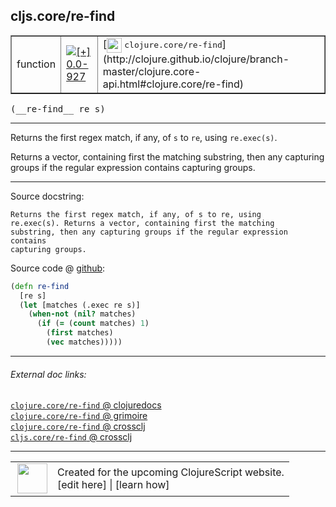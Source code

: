 ## cljs.core/re-find



 <table border="1">
<tr>
<td>function</td>
<td><a href="https://github.com/cljsinfo/cljs-api-docs/tree/0.0-927"><img valign="middle" alt="[+] 0.0-927" title="Added in 0.0-927" src="https://img.shields.io/badge/+-0.0--927-lightgrey.svg"></a> </td>
<td>
[<img height="24px" valign="middle" src="http://i.imgur.com/1GjPKvB.png"> <samp>clojure.core/re-find</samp>](http://clojure.github.io/clojure/branch-master/clojure.core-api.html#clojure.core/re-find)
</td>
</tr>
</table>


 <samp>
(__re-find__ re s)<br>
</samp>

---

Returns the first regex match, if any, of `s` to `re`, using `re.exec(s)`.

Returns a vector, containing first the matching substring, then any capturing
groups if the regular expression contains capturing groups.

---




Source docstring:

```
Returns the first regex match, if any, of s to re, using
re.exec(s). Returns a vector, containing first the matching
substring, then any capturing groups if the regular expression contains
capturing groups.
```


Source code @ [github](https://github.com/clojure/clojurescript/blob/r927/src/cljs/cljs/core.cljs#L2773-L2783):

```clj
(defn re-find
  [re s]
  (let [matches (.exec re s)]
    (when-not (nil? matches)
      (if (= (count matches) 1)
        (first matches)
        (vec matches)))))
```

<!--
Repo - tag - source tree - lines:

 <pre>
clojurescript @ r927
└── src
    └── cljs
        └── cljs
            └── <ins>[core.cljs:2773-2783](https://github.com/clojure/clojurescript/blob/r927/src/cljs/cljs/core.cljs#L2773-L2783)</ins>
</pre>

-->

---



###### External doc links:

[`clojure.core/re-find` @ clojuredocs](http://clojuredocs.org/clojure.core/re-find)<br>
[`clojure.core/re-find` @ grimoire](http://conj.io/store/v1/org.clojure/clojure/1.7.0-beta3/clj/clojure.core/re-find/)<br>
[`clojure.core/re-find` @ crossclj](http://crossclj.info/fun/clojure.core/re-find.html)<br>
[`cljs.core/re-find` @ crossclj](http://crossclj.info/fun/cljs.core.cljs/re-find.html)<br>

---

 <table>
<tr><td>
<img valign="middle" align="right" width="48px" src="http://i.imgur.com/Hi20huC.png">
</td><td>
Created for the upcoming ClojureScript website.<br>
[edit here] | [learn how]
</td></tr></table>

[edit here]:https://github.com/cljsinfo/cljs-api-docs/blob/master/cljsdoc/cljs.core_re-find.cljsdoc
[learn how]:https://github.com/cljsinfo/cljs-api-docs/wiki/cljsdoc-files

<!--

This information was too distracting to show to readers, but I'll leave it
commented here since it is helpful to:

- pretty-print the data used to generate this document
- and show how to retrieve that data



The API data for this symbol:

```clj
{:description "Returns the first regex match, if any, of `s` to `re`, using `re.exec(s)`.\n\nReturns a vector, containing first the matching substring, then any capturing\ngroups if the regular expression contains capturing groups.",
 :ns "cljs.core",
 :name "re-find",
 :signature ["[re s]"],
 :history [["+" "0.0-927"]],
 :type "function",
 :full-name-encode "cljs.core_re-find",
 :source {:code "(defn re-find\n  [re s]\n  (let [matches (.exec re s)]\n    (when-not (nil? matches)\n      (if (= (count matches) 1)\n        (first matches)\n        (vec matches)))))",
          :title "Source code",
          :repo "clojurescript",
          :tag "r927",
          :filename "src/cljs/cljs/core.cljs",
          :lines [2773 2783]},
 :full-name "cljs.core/re-find",
 :clj-symbol "clojure.core/re-find",
 :docstring "Returns the first regex match, if any, of s to re, using\nre.exec(s). Returns a vector, containing first the matching\nsubstring, then any capturing groups if the regular expression contains\ncapturing groups."}

```

Retrieve the API data for this symbol:

```clj
;; from Clojure REPL
(require '[clojure.edn :as edn])
(-> (slurp "https://raw.githubusercontent.com/cljsinfo/cljs-api-docs/catalog/cljs-api.edn")
    (edn/read-string)
    (get-in [:symbols "cljs.core/re-find"]))
```

-->
